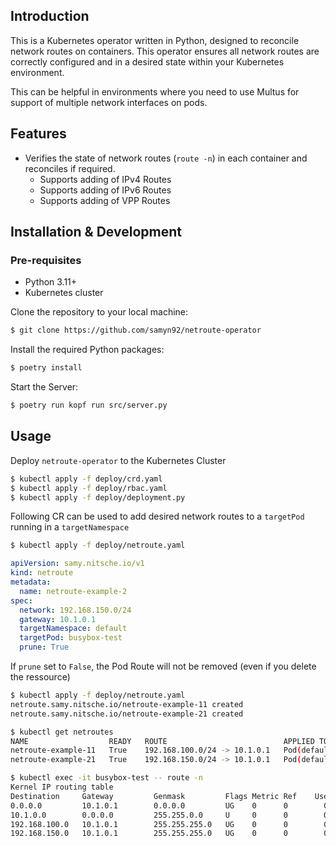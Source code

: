 
## Introduction

This is a Kubernetes operator written in Python, designed to reconcile network routes on containers. This operator ensures all network routes are correctly configured and in a desired state within your Kubernetes environment.

This can be helpful in environments where you need to use Multus for support of multiple network interfaces on pods.
## Features

- Verifies the state of network routes (```route -n```) in each container and reconciles if required.
  * Supports adding of IPv4 Routes
  * Supports adding of IPv6 Routes
  * Supports adding of VPP Routes 

## Installation & Development

### Pre-requisites

- Python 3.11+
- Kubernetes cluster

Clone the repository to your local machine:
```bash
$ git clone https://github.com/samyn92/netroute-operator
```

Install the required Python packages:
```bash
$ poetry install
```

Start the Server:
```bash
$ poetry run kopf run src/server.py
```

## Usage

Deploy ```netroute-operator``` to the Kubernetes Cluster
```bash
$ kubectl apply -f deploy/crd.yaml
$ kubectl apply -f deploy/rbac.yaml
$ kubectl apply -f deploy/deployment.py
```

Following CR can be used to add desired network routes to a ```targetPod``` running in a ```targetNamespace```

```bash
$ kubectl apply -f deploy/netroute.yaml
```

```yaml
apiVersion: samy.nitsche.io/v1
kind: netroute
metadata:
  name: netroute-example-2
spec:
  network: 192.168.150.0/24
  gateway: 10.1.0.1
  targetNamespace: default
  targetPod: busybox-test
  prune: True
```

If ```prune``` set to ```False```, the Pod Route will not be removed (even if you delete the ressource)
```bash
$ kubectl apply -f deploy/netroute.yaml
netroute.samy.nitsche.io/netroute-example-11 created
netroute.samy.nitsche.io/netroute-example-21 created
```

```bash
$ kubectl get netroutes
NAME                  READY   ROUTE                          APPLIED TO                   AGE
netroute-example-11   True    192.168.100.0/24 -> 10.1.0.1   Pod(default, busybox-test)   19s
netroute-example-21   True    192.168.150.0/24 -> 10.1.0.1   Pod(default, busybox-test)   19s
```
```bash
$ kubectl exec -it busybox-test -- route -n
Kernel IP routing table
Destination     Gateway         Genmask         Flags Metric Ref    Use Iface
0.0.0.0         10.1.0.1        0.0.0.0         UG    0      0        0 eth0
10.1.0.0        0.0.0.0         255.255.0.0     U     0      0        0 eth0
192.168.100.0   10.1.0.1        255.255.255.0   UG    0      0        0 eth0
192.168.150.0   10.1.0.1        255.255.255.0   UG    0      0        0 eth0
```

